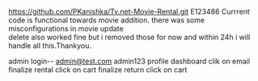 https://github.com/PKanishka/Tv.net-Movie-Rental.git
E123486
Currrent code is functional towards movie addition. 
there was some misconfigurations in movie update  
delete also worked fine but i removed those for now and within 24h i will handle all this.Thankyou.

admin login--
admin@test.com
admin123
profile dashboard clik on email
finalize rental click on cart
finalize return click on cart
